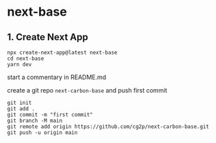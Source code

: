 # next-base

## 1. Create Next App
```
npx create-next-app@latest next-base
cd next-base
yarn dev
```
start a commentary in README.md

create a git repo `next-carbon-base` and push first commit
```
git init
git add .
git commit -m "first commit"
git branch -M main
git remote add origin https://github.com/cg2p/next-carbon-base.git
git push -u origin main
```
